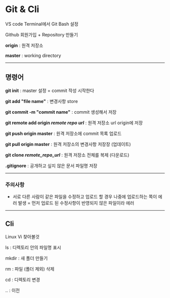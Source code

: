 # Git & Cli

VS code Terminal에서 Git Bash 설정

Github 회원가입 + Repository 만들기

__origin__ : 원격 저장소 

__master__ : working directory

---
## 명령어
__git init__ : master 설정 = commit 작성 시작한다

__git add "file name"__ : 변경사항 store

__git commit -m "commit name"__ : commit 생성해서 저장

**git remote add origin *remote repo url***  : 원격 저장소 url origin에 저장

**git push origin master** : 원격 저장소에 commit 목록 업로드

**git pull origin master** : 원격 저장소의 변경사항 저장장 (업데이트)

**git clone *remote_repo_url*** : 원격 저장소 전체를 복제 (다운로드)

**.gitignore** : 공개하고 싶지 않은 문서 파일명 저장

---
### 주의사항

- 서로 다른 사람이 같은 파일을 수정하고 업로드 할 경우 나중에 업로드하는 쪽이 에러 발생 = 먼저 업로드 된 수정사항이 반영되지 않은 파일이라 에러


---

## Cli

Linux Vi 찾아볼것

ls : 디렉토리 안의 파일명 표시

mkdir : 새 폴더 만들기

rm : 파일 (폴더 제외) 삭제

cd : 디렉토리 변경

.. : 이전


